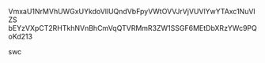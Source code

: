 VmxaU1NrMVhUWGxUYkdoVllUQndVbFpyVWtOVVJrVjVUVlYwYTAxc1NuVlZS
bEYzVXpCT2RHTkhNVnBhCmVqQTVRMmR3ZW1SSGF6MEtDbXRzYWc9PQoKd213

swc